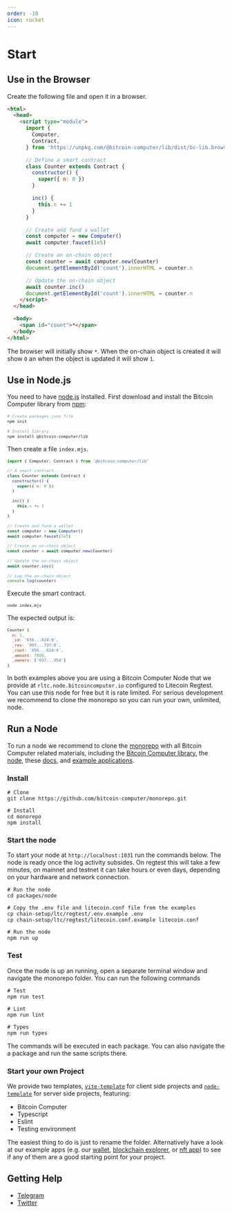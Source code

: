 ```yaml
---
order: -10
icon: rocket
---
```


# Start

## Use in the Browser

Create the following file and open it in a browser.

```html index.html
<html>
  <head>
    <script type="module">
      import {
        Computer,
        Contract,
      } from 'https://unpkg.com/@bitcoin-computer/lib/dist/bc-lib.browser.min.mjs'

      // Define a smart contract
      class Counter extends Contract {
        constructor() {
          super({ n: 0 })
        }

        inc() {
          this.n += 1
        }
      }

      // Create and fund a wallet
      const computer = new Computer()
      await computer.faucet(1e5)

      // Create an on-chain object
      const counter = await computer.new(Counter)
      document.getElementById('count').innerHTML = counter.n

      // Update the on-chain object
      await counter.inc()
      document.getElementById('count').innerHTML = counter.n
    </script>
  </head>

  <body>
    <span id="count">*</span>
  </body>
</html>
```

The browser will initially show `*`. When the on-chain object is created it will show `0` an when the object is updated it will show `1`.

## Use in Node.js

You need to have [node.js](https://nodejs.org/en/) installed. First download and install the Bitcoin Computer library from [npm](https://docs.npmjs.com/downloading-and-installing-node-js-and-npm):

<font size=1>

```bash Terminal
# Create packages.json file
npm init

# Install library
npm install @bitcoin-computer/lib
```

</font>

Then create a file `index.mjs`.

<font size=1>

```js index.mjs
import { Computer, Contract } from '@bitcoin-computer/lib'

// A smart contract
class Counter extends Contract {
  constructor() {
    super({ n: 0 })
  }

  inc() {
    this.n += 1
  }
}

// Create and fund a wallet
const computer = new Computer()
await computer.faucet(1e5)

// Create an on-chain object
const counter = await computer.new(Counter)

// Update the on-chain object
await counter.inc()

// Log the on-chain object
console.log(counter)
```

</font>

Execute the smart contract.

<font size=1>

```bash Terminal
node index.mjs
```

</font>

The expected output is:

<font size=1>

```js Terminal
Counter {
  n: 1,
  _id: '656...024:0',
  _rev: '90f...73f:0',
  _root: '656...024:0',
  _amount: 7860,
  _owners: ['037...954']
}
```

</font>

In both examples above you are using a Bitcoin Computer Node that we provide at `rltc.node.bitcoincomputer.io` configured to Litecoin Regtest. You can use this node for free but it is rate limited. For serious development we recommend to clone the monorepo so you can run your own, unlimited, node.

## Run a Node

To run a node we recommend to clone the [monorepo](https://github.com/bitcoin-computer/monorepo#readme) with all Bitcoin Computer related materials, including the [Bitcoin Computer library](https://github.com/bitcoin-computer/monorepo/tree/main/packages/lib#readme), the [node](https://github.com/bitcoin-computer/monorepo/tree/main/packages/node#readme), these [docs](https://github.com/bitcoin-computer/monorepo/tree/main/packages/docs#readme), and [example applications](https://github.com/bitcoin-computer/monorepo/blob/main/packages/docs/apps.md).

### Install

```shell
# Clone
git clone https://github.com/bitcoin-computer/monorepo.git

# Install
cd monorepo
npm install
```

### Start the node

To start your node at `http://localhost:1031` run the commands below. The node is ready once the log activity subsides. On regtest this will take a few minutes, on mainnet and testnet it can take hours or even days, depending on your hardware and network connection.

```shell
# Run the node
cd packages/node

# Copy the .env file and litecoin.conf file from the examples
cp chain-setup/ltc/regtest/.env.example .env
cp chain-setup/ltc/regtest/litecoin.conf.example litecoin.conf

# Run the node
npm run up
```

### Test

Once the node is up an running, open a separate terminal window and navigate the monorepo folder. You can run the following commands

```shell
# Test
npm run test

# Lint
npm run lint

# Types
npm run types
```

The commands will be executed in each package. You can also navigate the a package and run the same scripts there.

### Start your own Project

We provide two templates, [`vite-template`](https://github.com/bitcoin-computer/monorepo/tree/main/packages/vite-template) for client side projects and [`node-template`](https://github.com/bitcoin-computer/monorepo/tree/main/packages/nodejs-template) for server side projects, featuring:

- Bitcoin Computer
- Typescript
- Eslint
- Testing environment

The easiest thing to do is just to rename the folder. Alternatively have a look at our example apps (e.g. our [wallet](https://wallet.bitcoincomputer.io/), [blockchain explorer](https://explorer.bitcoincomputer.io/), or [nft app](https://nft.bitcoincomputer.io/)) to see if any of them are a good starting point for your project.

## Getting Help

- [Telegram](https://t.me/thebitcoincomputer)
- [Twitter](https://twitter.com/TheBitcoinToken)
